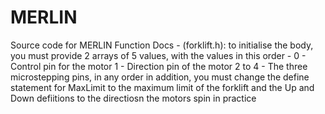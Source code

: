 # MERLIN
Source code for MERLIN
Function Docs -
(forklift.h):
to initialise the body, you must provide 2 arrays of 5 values, with the values in this order - 
0 - Control pin for the motor
1 - Direction pin of the motor
2 to 4 - The three microstepping pins, in any order
in addition, you must change the define statement for MaxLimit to the maximum limit of the forklift and the Up and Down defiitions to the directiosn the motors spin in practice